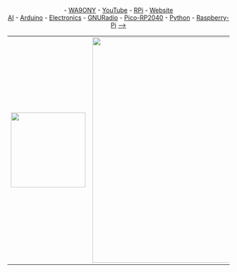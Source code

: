 <P align="center"> - <A HREF="https://www.qrz.com/db/WA9ONY">WA9ONY</A> - <A HREF="https://www.youtube.com/user/DavidAHaworth">YouTube</A> - <A HREF="http://www.stargazing.net/david/RPi/index.html">RPi</A> - <A HREF="http://www.stargazing.net/david/index.html">Website</A> <BR>
<A HREF="https://github.com/WA9ONY/AI">AI</A> - <A HREF="https://github.com/WA9ONY/Arduino">Arduino</A> - <A HREF="https://github.com/WA9ONY/Electronics">Electronics</A> - <A HREF="https://github.com/WA9ONY/GNURadio">GNURadio</A> - <A HREF="https://github.com/WA9ONY/Pico-RP2040">Pico-RP2040</A> - <A HREF="https://github.com/WA9ONY/Python">Python</A> - <A HREF="https://github.com/WA9ONY/Raspberry-Pi">Raspberry-Pi</A> <A HREF="#INDEX">--&gt;</A>
</P>  

<p align="center">
<table width="100%" height="100%" align="center" valign="center" border=0>
   <tr>
    <td border=0>
       <img width="169" height="170" src="/Images/LoRaAll.png"> 
   </td>
    <td border=0>
       <img width="512" height="512" src="/Images/LoRaBanner3s512.png">
   </td>
    <td border=0>
       <img width="169" height="170" src="/Images/TTNLogo.png">
    </td
   </tr>
   </table>
</p>

# LoRa: Long Range Wireless IoT Projects

[LoRa (Long Range)](https://en.wikipedia.org/wiki/LoRa) is a wireless communication technology that enables low-power, long-range data transmission. It is widely used in Internet of Things (IoT) applications for connecting devices over large distances with minimal power consumption. Here’s an overview of LoRa:

### Key Features of LoRa:
1. **Long-Range Communication**: LoRa can transmit data over distances of up to 10-15 kilometers (6-9 miles) in rural areas, and 2-5 kilometers (1-3 miles) in urban environments, depending on conditions and antenna setup.
   
2. **Low Power Consumption**: It is optimized for battery-powered devices, enabling years of operation on a single battery, making it ideal for remote or hard-to-reach IoT devices like sensors.

3. **Low Data Rate**: LoRa is designed for low-bandwidth applications, with typical data rates ranging from 0.3 kbps to 50 kbps. It is best suited for applications that send small amounts of data intermittently, such as environmental monitoring, smart agriculture, and asset tracking.

4. **Unlicensed Spectrum**: LoRa operates in the unlicensed Industrial, Scientific, and Medical (ISM) frequency bands, such as 868 MHz in Europe and 915 MHz in North America, allowing free access to the spectrum.

5. **Star Network Topology**: LoRaWAN (the protocol layer for LoRa networks) typically uses a star topology, where multiple end devices communicate with a central gateway, which then connects to a cloud or local server.

6. **Robust Signal**: LoRa uses Chirp Spread Spectrum (CSS) modulation, which makes the signal highly resistant to interference and allows for communication even in environments with high noise levels or over challenging terrain.

### Applications of LoRa:
- **Smart Cities**: Monitoring infrastructure, traffic management, smart parking, and environmental conditions.
- **Agriculture**: Remote monitoring of soil moisture, weather conditions, and livestock tracking.
- **Industrial IoT**: Tracking machinery status, energy usage, and predictive maintenance.
- **Home Automation**: Smart meters, security systems, and remote monitoring.

### LoRaWAN vs LoRa:
- **LoRa** refers to the physical layer (modulation technique) that enables long-range communication.
- **LoRaWAN** is the network protocol built on top of LoRa that defines how data is transmitted between devices, gateways, and servers.

LoRa's combination of long range, low power consumption, and cost-effectiveness makes it a popular choice for IoT applications where devices need to communicate over long distances with minimal energy use.

<HR>

## ChatGPT4o LoRa Course

<P>
<A HREF="https://chatgpt.com/share/66f5e6a4-27f8-800d-9963-b0f93933b397">ChatGPT4o LoRa Course</A> by WA9ONY
</P>

<HR>

## LoRa YouTube Tutorials

Here are some useful YouTube tutorials to help you get started with LoRa and LoRaWAN:

1. **LoRa/LoRaWAN De-Mystified**: This tutorial explains the basic principles of LoRa and LoRaWAN, showcasing practical examples like setting up a LoRa gateway and client. It's a great introduction for beginners.
   - [Watch it here](https://www.youtube.com/watch?v=hMOwbNUpDQA)【17†source】.

2. **Getting Started with LoRa**: This video demonstrates how to work with LoRa modules, set up a LoRa gateway, and connect LoRa devices to interact with the network.
   - [Watch it here](https://www.youtube.com/watch?v=IStuUv9eAmE)【18†source】.

3. **LoRa Tutorial | Getting Started with LoRa**: This video covers the features of LoRa, its applications, and how to set up a basic LoRa network.
   - [Watch it here](https://www.youtube.com/watch?v=jp_2gwBrQc8)【19†source】.

4. **Mobilefish.com LoRa/LoRaWAN Tutorials**: This playlist includes a series of tutorials covering various aspects of LoRa and LoRaWAN, from decibel calculations to advanced topics like spreading factors and data rates.
   - [Watch the playlist here](https://www.youtube.com/playlist?list=PLmL13yqb6OxdeOi97EvI8QeO8o-PqeQ0g)【21†source】【20†source】.

These tutorials offer both conceptual overviews and hands-on guidance for using LoRa and LoRaWAN in IoT projects.

## Free LoRa Tutorials

Here are some excellent free tutorials and resources for learning about LoRa and LoRaWAN:

1. **Semtech Academy for LoRaWAN**: This platform offers a self-paced course on the fundamentals of LoRaWAN. It includes detailed explanations of the protocol, security, and device classes, making it perfect for those who want to develop LoRaWAN applications from the ground up. [Semtech LoRaWAN Academy](https://learn.semtech.com)【9†source】.

2. **The Things Network**: This resource provides a comprehensive guide to LoRaWAN, covering topics such as device classes, spreading factors, and adaptive data rates. It also offers a certification program for those wanting to demonstrate their skills. [The Things Network Fundamentals](https://www.thethingsnetwork.org)【11†source】.

3. **Arduino LoRaWAN 101**: If you're into hardware, Arduino's LoRaWAN guide is a great place to start, with practical tutorials for using LoRa with Arduino boards. [Arduino LoRaWAN 101](https://docs.arduino.cc/learn/communication/lorawan-101/)【10†source】.

4. **Udemy – Free IoT LoRaWAN Tutorial**: This course focuses on using LoRaWAN for IoT applications, and it’s great for understanding the basics of low-power wide-area networks and how they work. [LoRaWAN Free IoT Course on Udemy](https://www.udemy.com)【8†source】.

These tutorials will help you build a solid foundation in LoRa and LoRaWAN and get started with practical projects.

<HR>

## LoRa YouTube Play Lists

+ LoRa Alliance [playlists](https://www.youtube.com/@loraalliance3333/playlists)
+ The Things Network [playlist](https://www.youtube.com/@TheThingsNetworkCommunity/playlists)
+ Semtech Corporation [playlists](https://www.youtube.com/@SemtechMediacenter/playlists)
+ LoRa/LoRaWAN tutorials by Mobilefish.com ([68 videos](https://www.youtube.com/playlist?list=PLmL13yqb6OxdeOi97EvI8QeO8o-PqeQ0g))
+ Heltec WiFi Lora 32 Playlist by ShotokuTech ([46 video](https://www.youtube.com/playlist?list=PLVPBipeObwMP02QIrh3RGMs1BtPTMt19j))
+ LoRa Technology by Semtech Corporation ([39 videos](https://www.youtube.com/playlist?list=PLDB4a8cM5warylHQ8moUZb_zsq2_RQ9HB))
+ LoRa, LoraWAN, Sigfox by Andreas Spiess ([35 videos](https://www.youtube.com/playlist?list=PL3XBzmAj53Rkkogh-lti58h_GkhzU1n7U))
+ LoRa Playlist by ShotokuTech ([29 videos](https://www.youtube.com/playlist?list=PLVPBipeObwMPJCETechV7bX7VlMiDlf1-QCSh9u))
+ LoRa Tutorial | Long Range wireless network by CETech ([21 videos](https://www.youtube.com/playlist?list=PLZKn4hapodtfZiTGy8VBIwqAwJd7NaIZh))
+ LoRa by Dr.Eng.Daniel Amariei ([19 videos](https://www.youtube.com/playlist?list=PLwerlPp_cH3XYUunXDZ9coF6mt35VDbXJ))
+ LoRa & LoRaWAN Projects by How To Electronics ([16 videos](https://www.youtube.com/playlist?list=PLwF0yC5nSNDOb1-h5Fvd9ZCu0caHOsEkt))
+ STM32WL - LoRa Guide by TrueStepbyStep ([8 videos](https://www.youtube.com/playlist?list=PLUTly7gBTFvUR5EuDauE-oRrnKpY6oHTM))
+ LoRa by Electronics Innovation ([8 videos](https://www.youtube.com/playlist?list=PLmLQ9terIPnk36dsEvNO9rjLMXPEiWD9P))
+ LoRa by Antonello Di Giulio ([7 videos](https://www.youtube.com/playlist?list=PLsvtYMJT9VVGvkClcFfpTPkLSe3ZDwuzz))

<HR>

## LoRa YouTube Videos

+ LoRa - Long-Range Radio for IoT | Arduino, ESP32, RPI Pico by DroneBot Workshop (>1 hour [video](https://youtu.be/YQ7aLHCTeeE?si=TpUNBkoe6R7r6Bk5))
+ [How LoRa Modulation really works - long range communication using chirps](https://youtu.be/jHWepP1ZWTk?si=RqNVbNyY0ELCJc_C) by Visual Electric
+ [Everything you need to know about LoRaWAN in 60 minutes - Johan Stokking, The Things Industries](https://youtu.be/ZsVhYiX4_6o?si=PBs-IvO_JC-shroc)

<HR>

## LoRa Google Searches

Google LoRa [search](https://www.google.com/search?q=Lora+with+the+raspberry+pi+pico+tutorial&oq=LoRA&gs_lcrp=EgZjaHJvbWUqCAgAEEUYJxg7MggIABBFGCcYOzIICAEQRRgnGDsyDQgCEC4YgwEYsQMYgAQyDwgDEEUYORiDARixAxiABDITCAQQLhiDARivARjHARixAxiABDINCAUQABiDARixAxiABDIHCAYQABiABDINCAcQABiDARixAxiABDIHCAgQABiPAjIHCAkQABiPAtIBCTY0OTNqMGoxNagCCLACAQ&client=ubuntu-chr&sourceid=chrome&ie=UTF-8)

<HR>

## LoRa Articles

+ [LoRa with the Raspberry Pi Pico](https://www.elektormagazine.com/magazine/elektor-179/59721#:~:text=Fun%20with%20MicroPython&text=Using%20a%20Raspberry%20Pi%20Pico,Login%20%7C%20Register%20now!) by Elektor MAG
+ [My First LoRaWAN](https://www.elektormagazine.com/magazine/elektor-141/57159) by Elektor MAG
+ [Seeed Studio RFM95 Ultra-long LoRa Transceiver Module (EU868)](https://www.elektor.com/products/seeed-studio-rfm95-ultra-long-lora-transceiver-module-eu868)
<HR>

## LoRa Books

Here are some highly recommended books for learning about LoRa and LoRaWAN:

1. **"Building Wireless Sensor Networks Using Arduino"** by Matthijs Kooijman  
   This book focuses on building wireless sensor networks using LoRa and Arduino. It's a practical guide for hobbyists and engineers interested in deploying LoRaWAN networks with Arduino boards.

2. **"Internet of Things with ESP8266 and LoRa: The Holistic Guide"** by Marco Schwartz  
   This book takes a project-based approach to building IoT systems using LoRa and the ESP8266 microcontroller. It covers practical implementations of LoRa technology in real-world applications.

3. **"LoRa and LoRaWAN for IoT: How LoRa and LoRaWAN Enable Long-Range Low Power Wireless IoT Solutions"** by Pradeeka Seneviratne  
   This book provides a thorough understanding of how LoRa and LoRaWAN work, with a focus on their role in the Internet of Things (IoT). It explains key concepts and includes practical projects to help you get started with LoRaWAN networks.

4. **"Practical LoRa Projects for the Internet of Things"** by A. Bhatt, G. Gupta, and B. Giridhar  
   This book is an excellent resource for developers interested in practical LoRa applications. It covers various projects involving LoRa, such as smart farming, home automation, and environmental monitoring.

5. **"The Internet of Things: Do-It-Yourself at Home Projects for Arduino, Raspberry Pi, and BeagleBone Black"** by Donald Norris  
   While not exclusively about LoRa, this book offers some great DIY projects involving LoRa modules and how to integrate them with popular platforms like Arduino and Raspberry Pi.

These books will help you gain both theoretical knowledge and hands-on experience with LoRa and LoRaWAN technology.

<HR>

## LoRa with the Raspberry Pi Pico

Here are some useful articles on using LoRa with the Raspberry Pi Pico:

1. **Interfacing LoRa with Raspberry Pi Pico**: This guide walks you through setting up LoRa communication with a Raspberry Pi Pico, covering everything from the wiring connections to writing simple sender and receiver programs in the Arduino IDE. It explains how to configure the pins for SPI communication and how to send data using the LoRa library.
   - Source: [Embedded There](https://embeddedthere.com)【29†source】.

2. **LoRa with Raspberry Pi Pico**: This Elektor Magazine article focuses on using the Pico with a LoRa module and the MicroPython programming language. It offers a detailed look at creating a LoRaWAN node using a SeeedStudio RFM95 module and includes hardware suggestions and code examples.
   - Source: [Elektor Magazine](https://www.elektormagazine.com)【30†source】.

3. **Add LoRaWAN Support to Raspberry Pi Pico**: This tutorial explains how to use the Raspberry Pi Pico with a LoRaWAN module to connect to The Things Network. It includes setup instructions for hardware and software, covering topics like reading the temperature sensor data and transmitting it via LoRa.
   - Source: [Raspberry Pi Official Site](https://www.raspberrypi.com)【32†source】.

These articles will help you get started with LoRa on the Raspberry Pi Pico, from basic setups to more advanced LoRaWAN applications.

<HR>

## LoRa with the Arduino boards

Here are some helpful online articles that explain how to use LoRa with Arduino boards:

1. **Arduino Guide to LoRa® and LoRaWAN®**: This comprehensive guide from the Arduino documentation explains the basics of LoRa and LoRaWAN, including how to set up a LoRa communication system using the Arduino MKR WAN 1310. It walks you through core concepts such as frequency plans, message types, and LoRaWAN security.  
   - [Arduino Documentation](https://docs.arduino.cc/learn/communication/lorawan-101)【38†source】

2. **Interfacing SX1278 LoRa Module with Arduino**: This detailed tutorial from Circuit Digest covers the setup for both transmitter and receiver sides using the SX1278 LoRa module and Arduino boards (UNO and Nano). It explains the hardware connections, preparing the Arduino IDE, and writing code for wireless communication using the LoRa library.
   - [Circuit Digest](https://circuitdigest.com)【42†source】

3. **ESP32 with LoRa Using Arduino IDE**: Random Nerd Tutorials provides a step-by-step guide to using LoRa with an ESP32 board in the Arduino IDE. Although the article focuses on ESP32, the example code and setup are highly applicable to using LoRa with Arduino as well. It explains how to send and receive LoRa messages using simple code examples.
   - [Random Nerd Tutorials](https://randomnerdtutorials.com)【39†source】

4. **How to Interface Arduino with LoRa**: This tutorial from EmbeddedThere focuses on interfacing the SX1278 LoRa module with Arduino UNO. It also includes a project using an LDR sensor to send light intensity data wirelessly via LoRa, offering a hands-on example for setting up basic communication.
   - [EmbeddedThere](https://embeddedthere.com)【40†source】

5. **Enabling LoRa and LoRaWAN on Arduino and Raspberry Pi**: This article from Seeed Studio shows how to set up a LoRa network using the Arduino-compatible Seeed XIAO SAMD21 and the Wio-E5 LoRaWAN module. It provides clear steps for connecting hardware and preparing the Arduino IDE for LoRa communications.
   - [Seeed Studio](https://www.seeedstudio.com)【41†source】

These articles will help you set up and explore different LoRa communication projects with Arduino.

<HR>

## LoRa ICs

Below is a list of popular LoRa ICs grouped by manufacturer, along with their advantages and limitations:

### **1. Semtech**

Semtech is the primary manufacturer and the patent holder for the LoRa modulation technology. Most LoRa ICs are based on Semtech’s designs, making them the industry standard.

#### **SX127x Series (SX1272, SX1276, SX1278)**
- **Advantages**:
  - **Long range**: Can reach distances up to 15-20 km in rural areas and several kilometers in urban settings.
  - **Low power consumption**: Suitable for battery-operated devices (sleep modes consume very little power).
  - **Versatility**: Operates in different frequency bands (868 MHz, 915 MHz, 433 MHz) and supports FSK modulation in addition to LoRa.
  - **Wide adoption**: Supported by many libraries and development kits (Arduino, Raspberry Pi, etc.).
  - **Low cost**: Available at relatively low prices for wide adoption.
  
- **Limitations**:
  - **Data rate**: Max data rates are lower (~50 kbps in LoRa mode).
  - **Complexity**: Requires external microcontroller or processor for configuration and communication.
  - **Single-radio operation**: It does not support concurrent channels or spectrum usage as efficiently as some newer chips.

#### **SX126x Series (SX1261, SX1262)**
- **Advantages**:
  - **Improved range and power consumption** compared to SX127x series.
  - **Better blocking immunity**: Enhanced resistance to signal interference.
  - **Smaller form factor**: Ideal for compact designs.
  - **Low energy modes**: Enhanced low-power modes (especially in deep sleep).
  - **Higher output power**: Up to +22 dBm for longer ranges.
  
- **Limitations**:
  - **Cost**: Slightly higher cost compared to SX127x series.
  - **Newer in the market**: Less community support compared to SX127x series but growing fast.

#### **SX1301/SX1302 (LoRa Gateway ICs)**
- **Advantages**:
  - **Multiple channels**: Can process up to 8 channels simultaneously, which is essential for gateways in large LoRaWAN networks.
  - **High sensitivity**: Enables higher sensitivity and coverage in gateway operations.
  - **Concurrent reception**: Can receive data from multiple end devices at once.
  
- **Limitations**:
  - **Power consumption**: Higher power consumption due to multiple-channel support.
  - **Complexity**: More complicated to use than end-device LoRa ICs and usually integrated into gateway solutions.

### **2. Murata**

Murata integrates Semtech’s LoRa chips into their modules but offers their own advantages in terms of size and manufacturing process.

#### **Murata CMWX1ZZABZ (Based on Semtech SX1276)**
- **Advantages**:
  - **Very small form factor**: Ideal for small IoT devices or wearables.
  - **Certified modules**: Pre-certified for various regulatory regions, simplifying product certification.
  - **Low power consumption**: Optimized for battery-powered devices.
  
- **Limitations**:
  - **Limited flexibility**: As a module, there is less flexibility in how you can modify the radio.
  - **Higher cost**: Higher cost compared to standalone Semtech chips due to the added module overhead.

### **3. Microchip**

Microchip produces both standalone LoRa ICs as well as integrated LoRa modules.

#### **RN2483/RN2903 (LoRaWAN Modules)**
- **Advantages**:
  - **Integrated LoRaWAN stack**: Simplifies development for LoRaWAN applications (no need for complex stack development).
  - **Easy to use**: Comes in a pre-certified module that simplifies regulatory certification.
  - **Low power consumption**: Built for low power IoT applications, especially in end devices.
  
- **Limitations**:
  - **Cost**: More expensive than standalone LoRa ICs due to the integrated stack and module form factor.
  - **Flexibility**: Limited configurability compared to chips like SX127x/SX126x.

#### **ATA8520E (LoRa/FSK Transceiver)**
- **Advantages**:
  - **High sensitivity**: Operates in the ISM bands and provides excellent range with low power.
  - **Low power**: Ultra-low power operation in sleep and active modes.
  
- **Limitations**:
  - **Proprietary protocol support**: Does not have direct LoRaWAN support, so it requires custom protocols or additional software for LoRaWAN networks.
  - **Lower community support**: Less widespread usage compared to Semtech-based chips.

### **4. STMicroelectronics**

STMicroelectronics provides modules that integrate LoRa into STM32 microcontrollers.

#### **STM32WL Series**
- **Advantages**:
  - **Integrated microcontroller**: Combines an STM32 microcontroller with a LoRa transceiver, reducing BOM (Bill of Materials) and complexity.
  - **Flexibility**: Programmable with the STM32 ecosystem, allowing for powerful applications.
  - **Low power**: Designed for low power operation in IoT applications.
  
- **Limitations**:
  - **Complexity**: More complex to develop for, especially if you’re new to STM32 or LoRa.
  - **Size**: The integrated microcontroller makes it larger than standalone LoRa ICs.

### **5. HopeRF**

HopeRF integrates Semtech LoRa ICs into modules like the RFM series. These are widely used in DIY and hobbyist projects due to their affordability.

#### **RFM95/96/98 (Based on Semtech SX1276/78)**
- **Advantages**:
  - **Low cost**: Very affordable, making them popular in hobbyist and experimental applications.
  - **Easy to integrate**: Available in a small, easy-to-integrate module.
  - **Widely available**: Available from many distributors and well-documented by the community.
  
- **Limitations**:
  - **Not fully certified**: Many of these modules are not pre-certified, meaning regulatory approval could be more difficult for commercial products.
  - **Limited range of supported frequencies**: Typically focused on 433 MHz and 868/915 MHz, which could limit usage in certain regions.
  - **Higher power consumption**: Not as optimized for ultra-low power applications compared to newer chips.

---

### **Summary of Key Points**

- **Semtech** dominates the market with a range of LoRa ICs like the SX127x and SX126x series. The SX126x series offers enhanced performance and efficiency over the SX127x series.
- **Murata** offers very compact, pre-certified modules, ideal for space-constrained and certified applications.
- **Microchip** provides modules with integrated LoRaWAN stacks, simplifying development but at a higher cost.
- **STMicroelectronics** combines STM32 with LoRa, offering a powerful and flexible solution but with a steeper learning curve.
- **HopeRF** provides affordable, easy-to-use modules that are great for hobbyists but may not meet certification requirements for commercial projects.

Each IC has its niche, whether it’s low cost, compact size, regulatory compliance, or performance optimization.

<HR>

## LoRa Modules

Below is a detailed list of available LoRa modules grouped by manufacturer, along with their advantages and limitations:

### **1. Semtech Modules**

Semtech provides the core LoRa technology, but they primarily supply ICs, while partners use their chips in modules. However, Semtech provides reference modules as well.

#### **SX1276MB1LAS (Based on SX1276)**
- **Advantages**:
  - **High range**: Can communicate up to 15-20 km in rural areas and several kilometers in urban settings.
  - **High sensitivity**: Ideal for long-range, low-power applications.
  - **Wide frequency band support**: Supports multiple frequencies (433 MHz, 868 MHz, 915 MHz).
  
- **Limitations**:
  - **External microcontroller required**: Does not come with an integrated microcontroller, meaning developers need to pair it with one.
  - **Complex development**: Requires experience with radio protocols and LoRa configuration.

### **2. Murata Modules**

Murata’s LoRa modules integrate Semtech LoRa ICs (e.g., SX1276) and are widely used in compact IoT devices.

#### **Murata CMWX1ZZABZ-078 (LoRaWAN module with SX1276)**
- **Advantages**:
  - **Extremely small form factor**: Among the smallest LoRa modules available, ideal for wearables or space-constrained designs.
  - **Pre-certified**: Pre-certified for regulatory compliance in major regions (FCC, CE).
  - **Low power consumption**: Optimized for battery-powered IoT devices.
  - **Supports LoRaWAN**: Fully integrated LoRaWAN stack.
  
- **Limitations**:
  - **Limited configurability**: Being a module with a pre-integrated stack, there is less flexibility in how developers can customize the LoRa radio.
  - **Higher cost**: Murata modules tend to be more expensive due to their compact size and certification.

#### **Murata Type 1SJ (Based on SX1262)**
- **Advantages**:
  - **Very compact**: Even smaller than the CMWX1ZZABZ.
  - **High sensitivity and power output**: Supports +22 dBm transmission power for long-range communication.
  - **Low power consumption**: Optimized for ultra-low power, making it ideal for battery-powered applications.
  - **Pre-certified**: Simplifies certification in different regions.
  
- **Limitations**:
  - **Higher cost**: Like other Murata modules, the small form factor and pre-certification increase the price.
  - **Limited flexibility**: Designed primarily for LoRaWAN applications, and using it outside the LoRaWAN stack can be challenging.

### **3. Microchip Modules**

Microchip offers both standalone LoRa modules and modules with an integrated LoRaWAN stack.

#### **RN2483 (868 MHz, LoRaWAN module)**
- **Advantages**:
  - **Integrated LoRaWAN stack**: Pre-configured with the LoRaWAN protocol, reducing development complexity.
  - **Easy to use**: Supports an AT command interface, simplifying communication with the microcontroller.
  - **Pre-certified**: Certified for use in various regions, making it easy to integrate into commercial products.
  - **Low power**: Ideal for low-power IoT applications.
  
- **Limitations**:
  - **Limited flexibility**: The integrated LoRaWAN stack can limit custom configuration or use in non-LoRaWAN systems.
  - **Higher cost**: Due to pre-certification and integrated LoRaWAN support, it is more expensive compared to standalone ICs or modules.

#### **RN2903 (915 MHz, LoRaWAN module)**
- **Advantages**:
  - **Integrated LoRaWAN stack**: Pre-configured for LoRaWAN, simplifying development for 915 MHz applications.
  - **Easy-to-use AT command interface**: Supports rapid development.
  - **Pre-certified**: Comes with regulatory approvals, speeding up product development.
  
- **Limitations**:
  - **Similar to RN2483**: Faces similar limitations in terms of flexibility and cost.

### **4. HopeRF Modules**

HopeRF modules are known for their affordability and simplicity, making them popular in hobbyist and low-cost IoT projects.

#### **RFM95/96/98 (Based on Semtech SX1276/SX1278)**
- **Advantages**:
  - **Low cost**: Among the most affordable LoRa modules available, popular for DIY projects.
  - **Wide availability**: Available for both 868 MHz (RFM95) and 433 MHz (RFM96) frequencies.
  - **Easy to use**: Compatible with a wide range of development platforms like Arduino and Raspberry Pi.
  
- **Limitations**:
  - **Not pre-certified**: Typically, these modules are not pre-certified, so product certification may be more challenging for commercial products.
  - **Higher power consumption**: Compared to more recent LoRa modules, these consume more power, especially in sleep mode.
  - **Limited community support**: While widely used by hobbyists, professional-level support or documentation can be harder to find.

### **5. Ebyte Modules**

Ebyte manufactures LoRa modules that integrate Semtech chips and are popular in industrial IoT applications.

#### **E32 Series (E32-433T30D, E32-868T30D)**
- **Advantages**:
  - **Long range**: Can transmit over several kilometers, with a line-of-sight range up to 10 km.
  - **High power output**: Provides up to +30 dBm transmission power for long-range communications.
  - **Low cost**: Affordable, even for higher power versions.
  - **Wide operating voltage**: Operates from 2.3 V to 5.5 V, offering flexibility for different battery-powered applications.
  
- **Limitations**:
  - **No integrated LoRaWAN**: Requires external software for LoRaWAN or custom protocol development.
  - **Not pre-certified**: Commercial use may require additional certification.
  - **Power consumption**: Higher transmission power results in higher energy consumption.

#### **E22 Series (E22-900M22S)**
- **Advantages**:
  - **High sensitivity**: Ideal for long-range IoT applications with limited power resources.
  - **Compact**: Small form factor, suitable for space-constrained designs.
  - **Low cost**: Like other Ebyte modules, it is cost-effective.
  
- **Limitations**:
  - **No integrated LoRaWAN stack**: Similar to the E32 series, it does not have LoRaWAN stack support, requiring custom firmware development.
  - **Limited community support**: Less widely used than HopeRF or Semtech-based modules, resulting in limited resources for developers.

### **6. Adafruit and Dragino Modules**

Adafruit and Dragino provide easy-to-use LoRa modules for DIY and maker projects.

#### **Adafruit RFM95W (Based on SX1276)**
- **Advantages**:
  - **Maker-friendly**: Comes with detailed guides and is designed to work with platforms like Arduino.
  - **Affordable**: Moderately priced and suitable for prototyping and hobbyist projects.
  - **Good community support**: Backed by Adafruit’s extensive documentation and forums.
  
- **Limitations**:
  - **Not pre-certified**: Requires certification for commercial use.
  - **Not suitable for industrial applications**: Primarily aimed at hobbyists and makers.

#### **Dragino LoRa Shield (For Arduino)**
- **Advantages**:
  - **Easy integration with Arduino**: Built for use with Arduino development platforms.
  - **Affordable**: Cost-effective for prototyping and low-volume production.
  - **Good range**: Supports up to 5 km range in ideal conditions.
  
- **Limitations**:
  - **Limited to Arduino**: Primarily designed for Arduino, with limited flexibility outside of the platform.
  - **Not pre-certified**: As with many hobbyist modules, certification may be required for commercial use.

### **7. Pycom Modules**

Pycom offers LoRa modules that are integrated into development boards with Wi-Fi and other wireless technologies.

#### **Pycom LoPy4**
- **Advantages**:
  - **Multi-protocol**: Combines LoRa, Wi-Fi, Bluetooth, and Sigfox in a single module.
  - **Integrated microcontroller**: Includes an ESP32 microcontroller for development without additional hardware.
  - **Easy-to-use development platform**: Supports MicroPython and has a strong developer community.
  
- **Limitations**:
  - **Higher cost**: More expensive due to the integration of multiple wireless protocols.
  - **Power consumption**: Higher than other LoRa-only modules because of the multi-radio setup.

### **Summary of Key Points**

- **Semtech** provides the reference design for most modules, and their modules offer high sensitivity and long-range communication but require external microcontrollers.
- **Murata** offers compact, pre-certified modules that are ideal for space-constrained and commercial applications but come at a higher cost.
- **Microchip** provides modules with integrated LoRaWAN stacks, simplifying development but limiting flexibility and increasing cost.
- **HopeRF** offers affordable modules for hobbyists, though they are not pre-certified and consume more power.
- **Ebyte** offers high-power, long-range modules at a low cost but without pre-certification or integrated LoRaWAN.
- **Adafruit and Dragino** focus on maker-friendly solutions, while **Pycom** provides multi-protocol solutions with integrated microcontrollers, catering to developers needing flexibility.

<HR>

<p align="center">
  <img width="676" height="505" src="/Images/TTN_PDX.png">   
</p>

## LoRaWAN and TTN

TTN (The Things Network) is an open, global infrastructure that supports the development of Internet of Things (IoT) applications using LoRaWAN, a protocol on top of LoRa.

Here’s a breakdown of what LoRa TTN involves:

### LoRa (Long Range)
- **Low Power**: Devices can operate on small batteries for years due to the energy-efficient nature of LoRa communication.
- **Long Range**: It allows communication over several kilometers, often 10-15 km in rural areas and 2-5 km in urban environments.
- **Low Data Rate**: Ideal for IoT applications that transmit small packets of data, like sensors, actuators, and monitoring systems.

### LoRaWAN
- **Wide Area Network Protocol**: LoRaWAN defines the communication protocol and system architecture for the network, specifying how data is exchanged between end devices (e.g., sensors) and gateways.
- **Scalable**: LoRaWAN is highly scalable, allowing for the deployment of large networks of connected devices.

### TTN (The Things Network)
- **Open Network**: TTN is a free, community-driven network that provides infrastructure for IoT devices using LoRaWAN. Anyone can set up a gateway and join the network, contributing to a global coverage.
- **Global IoT Connectivity**: TTN connects devices to the internet using LoRaWAN gateways, allowing devices in different parts of the world to communicate with cloud applications without the need for cellular or Wi-Fi connections.
- **Ease of Use**: TTN simplifies connecting LoRa devices to the internet by providing a platform for registering devices, managing data, and integrating with cloud applications.

### Key Components of LoRa TTN:
1. **End Devices**: These are sensors or IoT devices (e.g., temperature sensors, water level monitors) that send data using LoRa.
2. **Gateways**: Devices that receive LoRa signals from end devices and forward them to the TTN backend via the internet.
3. **TTN Backend**: Manages devices, routing, and data flow between gateways and applications.
4. **Applications**: Cloud-based systems that process data from the end devices, using it for analytics, control, or display.

LoRa TTN is widely used for applications like smart agriculture, environmental monitoring, and industrial IoT, where long-range and low-power communication is critical.

How to locate LoRa TTN (The Things Network) gateways near Camas, WA, USA, you follow below steps:

### 1. **Visit The Things Network (TTN) Map**
   TTN provides a public map where you can see the locations of community-managed LoRaWAN gateways.

   - **Go to the TTN Map**: [The Things Network Gateway Map](https://www.thethingsnetwork.org/map).
   - **Navigate to Camas, WA**: Either manually scroll to your location or use the search bar to enter "Camas, WA, USA."
   - **View Gateways**: The map will show nearby gateways with their statuses (online/offline).

### 2. **Check for Community Gateways**
   Once on the map, you'll see markers indicating the presence of gateways. These gateways might be public (available for anyone) or private (restricted access). Public gateways allow anyone with LoRa devices to connect to TTN and send data.

   - **Green Dots**: Represent active, public LoRa gateways.
   - **Gray Dots**: Represent gateways that may be inactive or have restricted access.

### 3. **Zoom and Explore**
   The map is interactive, so you can zoom in and out to explore different areas near Camas. You can click on individual gateways to get more details about their status, owner (if publicly available), and sometimes the range of the gateway.

### 4. **Check TTN Communities**
   Some regions have dedicated TTN communities that manage several gateways and provide better coverage. Although Camas itself might not have an official TTN community, nearby cities like Portland, OR, could have active communities with gateways that reach Camas.

   - **Search for Nearby Communities**: [TTN Community Search](https://www.thethingsnetwork.org/community).

### 5. **Reach Out to Local Makerspaces or IoT Enthusiasts**
   If you can’t find gateways directly in Camas, you might reach out to local makerspaces, universities, or IoT enthusiast groups in the region. These groups often host TTN gateways or can help you get set up with one.

This method should help you identify any TTN gateways available near you and whether you can leverage them for your LoRa-based projects.
